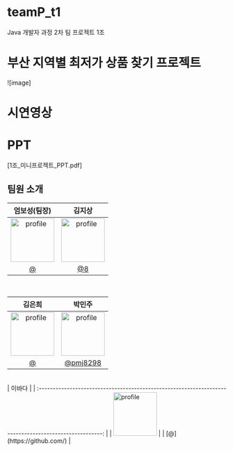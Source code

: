 # teamP_t1
Java 개발자 과정 2차 팀 프로젝트 1조

# 부산 지역별 최저가 상품 찾기 프로젝트
![image]

# 시연영상

# PPT
[1조_미니프로젝트_PPT.pdf]
</br>

 ## 팀원 소개


|                                                 엄보성(팀장)                                                  |                                                 김지상                                                  |
| :-----------------------------------------------------------------------------------------------------: | :-----------------------------------------------------------------------------------------------------: | 
| <img src="https://avatars.githubusercontent.com/u/122331826?v=4" alt="profile" width="100" height="100"> | [<img src="https://avatars.githubusercontent.com/u/122362662?v=4" alt="profile" width="100" height="100">](https://avatars.githubusercontent.com/u/122331826?v=4) | 
|                                   [@](https://github.com/)                                   |                                 [@8](https://github.com/)                                 |

<br>



|                                                 김은희                                                  |                                                 박민주                                                  |
| :-----------------------------------------------------------------------------------------------------: | :-----------------------------------------------------------------------------------------------------: | 
| <img src="https://avatars.githubusercontent.com/u/122371902?v=4" alt="profile" width="100" height="100"> | <img src="https://avatars.githubusercontent.com/u/122357103?v=4" alt="profile" width="100" height="100"> | 
|                                   [@](https://github.com/)                            |                                 [@pmj8298](https://github.com/pmj8298)                         


<br>
|                                                 이바다                                                  |
| :-----------------------------------------------------------------------------------------------------: |
| <img src="https://avatars.githubusercontent.com/u/122371902?v=4" alt="profile" width="100" height="100"> |
|                                   [@](https://github.com/)                            | 


